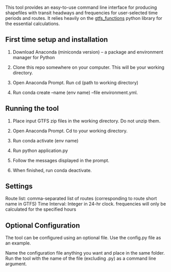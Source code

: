 This tool provides an easy-to-use command line interface for producing shapefiles with transit headways and frequencies for user-selected time periods and routes. It relies heavily on the [gtfs_functions](https://github.com/Bondify/gtfs_functions) python library for the essential calculations. 

## First time setup and installation

1. Download Anaconda (miniconda version) – a package and environment manager for Python

2. Clone this repo somewhere on your computer. This will be your working directory.

3. Open Anaconda Prompt. Run cd (path to working directory)

4. Run conda create –name (env name) –file environment.yml.

## Running the tool

1. Place input GTFS zip files in the working directory. Do not unzip them.

2. Open Anaconda Prompt. Cd to your working directory.

3. Run conda activate (env name)

4. Run python application.py

5. Follow the messages displayed in the prompt.

6. When finished, run conda deactivate.

## Settings

Route list: comma-separated list of routes (corresponding to route short name in GTFS)
Time Interval: Integer in 24-hr clock. frequencies will only be calculated for the specified hours

## Optional Configuration

The tool can be configured using an optional file. Use the config.py file as an example. 

Name the configuration file anything you want and place in the same folder. Run the tool with the name of the file (excluding .py) as a command line argument. 
